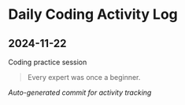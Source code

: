# Daily Coding Activity Log

## 2024-11-22

Coding practice session

> Every expert was once a beginner.

*Auto-generated commit for activity tracking*
